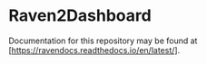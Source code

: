 # Raven2Dashboard

Documentation for this repository may be found at [https://ravendocs.readthedocs.io/en/latest/].
